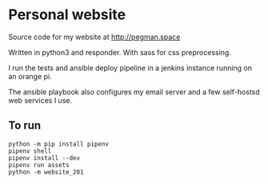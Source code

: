 # Personal website

Source code for my website at http://pegman.space

Written in python3 and responder. With sass for css preprocessing.

I run the tests and ansible deploy pipeline in a jenkins instance running on an orange pi.

The ansible playbook also configures my email server and a few self-hostsd web services I use.

## To run
```
python -m pip install pipenv
pipenv shell
pipenv install --dev
pipenv run assets
python -m website_201
```
